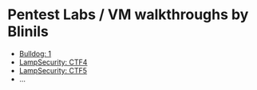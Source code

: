 # Pentest Labs / VM walkthroughs by Blinils

* [Bulldog: 1](bulldog1)
* [LampSecurity: CTF4](lampsecurity-CTF4) 
* [LampSecurity: CTF5](lampsecurity-CTF5)
* ...
